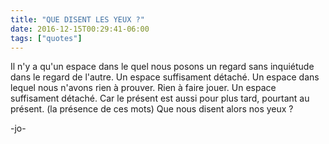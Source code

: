 ```yaml
---
title: "QUE DISENT LES YEUX ?"
date: 2016-12-15T00:29:41-06:00
tags: ["quotes"]
---
```



Il n'y a qu'un espace dans le quel nous posons un regard sans inquiétude dans le regard de l'autre. Un espace suffisament détaché. Un espace dans lequel nous n'avons rien à prouver. Rien à faire jouer.
Un espace suffisament détaché. Car le présent est aussi pour plus tard, pourtant au présent. (la présence de ces mots) Que nous disent alors nos yeux ?

-jo-
